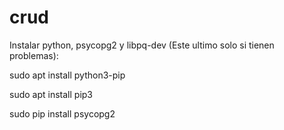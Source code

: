 # crud
Instalar python, psycopg2 y libpq-dev (Este ultimo solo si tienen problemas):

sudo apt install python3-pip

sudo apt install pip3

sudo pip install psycopg2
